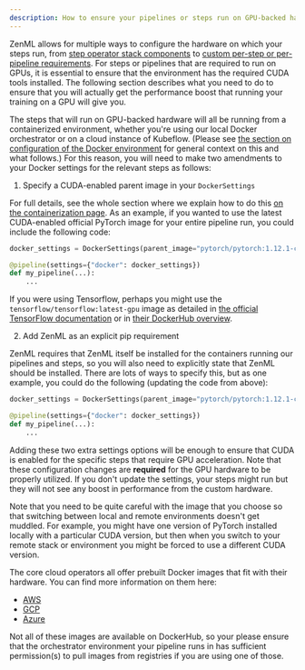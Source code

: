 ```yaml
---
description: How to ensure your pipelines or steps run on GPU-backed hardware
---
```


ZenML allows for multiple ways to configure the hardware on which your steps
run, from [step operator stack
components](../../component-gallery/step-operators/step-operators.md) to [custom
per-step or per-pipeline
requirements](../../advanced-guide/pipelines/settings.md). For steps or
pipelines that are required to run on GPUs, it is essential to ensure that the
environment has the required CUDA tools installed. The following section describes what
you need to do to ensure that you will actually get the performance boost that
running your training on a GPU will give you.

The steps that will run on GPU-backed hardware will all be running from a
containerized environment, whether you're using our local Docker orchestrator or
on a cloud instance of Kubeflow. (Please see [the section on configuration of the
Docker environment](../../advanced-guide/pipelines/containerization.md) for
general context on this and what follows.) For this reason, you will need to
make two amendments to your Docker settings for the relevant steps as follows:

1. Specify a CUDA-enabled parent image in your `DockerSettings`

For full details, see the whole section where we explain how to do this [on the
containerization page](../../advanced-guide/pipelines/containerization.md). As
an example, if you wanted to use the latest CUDA-enabled official PyTorch image
for your entire pipeline run, you could include the following code:

```python
docker_settings = DockerSettings(parent_image="pytorch/pytorch:1.12.1-cuda11.3-cudnn8-runtime")

@pipeline(settings={"docker": docker_settings})
def my_pipeline(...):
    ...
```

If you were using Tensorflow, perhaps you might use the
`tensorflow/tensorflow:latest-gpu` image as detailed in [the official TensorFlow
documentation](https://www.tensorflow.org/install/docker#gpu_support) or in
[their DockerHub overview](https://hub.docker.com/r/tensorflow/tensorflow).

2. Add ZenML as an explicit pip requirement

ZenML requires that ZenML itself be installed for the containers running our
pipelines and steps, so you will also need to explicitly state that ZenML should
be installed. There are lots of ways to specify this, but as one example, you
could do the following (updating the code from above):

```python
docker_settings = DockerSettings(parent_image="pytorch/pytorch:1.12.1-cuda11.3-cudnn8-runtime", requirements=["zenml==0.20.5", "torchvision"])

@pipeline(settings={"docker": docker_settings})
def my_pipeline(...):
    ...
```

Adding these two extra settings options will be enough to ensure that
CUDA is enabled for the specific steps that require GPU acceleration. Note that these configuration changes
are **required** for the GPU hardware to be properly utilized. If you don't
update the settings, your steps might run but they will not see any boost in
performance from the custom hardware.

Note that you need to be quite careful with the image that you choose so that
switching between local and remote environments doesn't get muddled. For
example, you might have one version of PyTorch installed locally with a
particular CUDA version, but then when you switch to your remote stack or
environment you might be forced to use a different CUDA version.

The core cloud operators all offer prebuilt Docker images that fit with their
hardware. You can find more information on them here:

- [AWS](https://github.com/aws/deep-learning-containers/blob/master/available_images.md)
- [GCP](https://cloud.google.com/deep-learning-vm/docs/images)
- [Azure](https://learn.microsoft.com/en-us/azure/machine-learning/concept-prebuilt-docker-images-inference)

Not all of these images are available on DockerHub, so your please ensure
that the orchestrator environment your pipeline runs in has sufficient
permission(s) to pull images from registries if you are using one of those.

